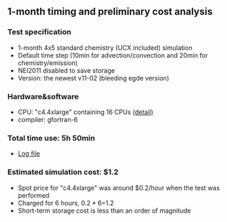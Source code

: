 ## 1-month timing and preliminary cost analysis

### Test specification

* 1-month 4x5 standard chemistry (UCX included) simulation <br/>
* Default time step (10min for advection/convection and 20min for chemistry/emission) <br/>
* NEI2011 disabled to save storage <br/>
* Version: the newest v11-02 (bleeding egde version) <br/>

### Hardware&software

 * CPU: "c4.4xlarge" containing 16 CPUs [(detail)](log/cpuinfo.log) <br/>
 * compiler: gfortran-6 <br/>

### Total time use: **5h 50min**  

 * [Log file](log/timing_1month_c4.4xlarge_1500IOPS.log) <br/>

### Estimated simulation cost: **$1.2**

 * Spot price for "c4.4xlarge" was around $0.2/hour when the test was performed <br/>
 * Charged for 6 hours, $0.2*6=$1.2 <br/>
 * Short-term storage cost is less than an order of magnitude <br/>
